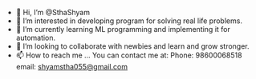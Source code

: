 - 👋 Hi, I’m @SthaShyam
- 👀 I’m interested in developing program for solving real life problems.
- 🌱 I’m currently learning ML programming and implementing it for automation.
- 💞️ I’m looking to collaborate with newbies and learn and grow stronger.
- 📫 How to reach me ... You can contact me at:
Phone: 98600068518
email: shyamstha055@gmail.com

<!---
SthaShyam/SthaShyam is a ✨ special ✨ repository because its `README.md` (this file) appears on your GitHub profile.
You can click the Preview link to take a look at your changes.
--->
